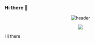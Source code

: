 ### Hi there 👋
<div align="center">
  
![header](https://capsule-render.vercel.app/api?type=Wave&text=Welcome!)

<a href="버튼을 눌렀을 때 이동할 링크" target="_blank"><img src="https://img.shields.io/badge/뱃지레이블-배경색?style=뱃지모양&logo=로고&logoColor=로고색상"/></a>



</div>

Hi there

